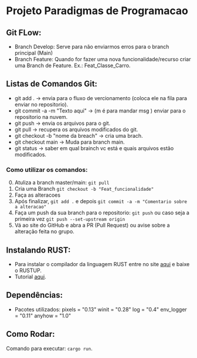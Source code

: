 # Projeto Paradigmas de Programacao
 ## Git FLow: 
 - Branch Develop: Serve para não enviarmos erros para o branch principal (Main)
 - Branch Feature: Quando for fazer uma nova funcionalidade/recurso criar uma Branch de Feature. Ex.: Feat_Classe_Carro.
 ## Listas de Comandos Git:
 - git add . -> envia para o fluxo de vercionamento (coloca ele na fila para enviar no repositorio).
 - git commit -a -m "Texto aqui" -> (m é para mandar msg  ) enviar para o repositorio na nuvem.
 - git push -> envia os arquivos para o git.
 - git pull -> recupera os arquivos modificados do git.
 - git checkout -b "nome da breach" -> cria uma brach.
 - git checkout main -> Muda para branch main.
 - git status -> saber em qual brainch vc está e quais arquivos estão modificados.
 ### Como utilizar os comandos:
 0. Atuliza a branch master/main: `git pull`
 1. Cria uma Branch `git checkout -b "Feat_funcionalidade"`
 2. Faça as alteracoes
 3. Após finalizar, `git add .` e depois `git commit -a -m "Comentario sobre a alteracao"`
 4. Faça um push da sua branch para o repositorio: `git push` ou caso seja a primeira vez `git push --set-upstream origin`
 5. Vá ao site do GitHub e abra a PR (Pull Request) ou avise sobre a alteração feita no grupo.

 ## Instalando RUST:
 - Para instalar o compilador da linguagem RUST entre no site [aqui](https://www.rust-lang.org/pt-BR/learn/get-started) e baixe o RUSTUP.
 - Tutorial [aqui](https://www.youtube.com/watch?v=2cji8a7CAds&list=PLWmXJQDlXOHX6UdAmXv6euoqDPUtMLpJf&index=2).
## Dependências:
 -  Pacotes utilizados: pixels = "0.13"
                        winit = "0.28"
                        log = "0.4"
                        env_logger = "0.11"
                        anyhow = "1.0"
## Como Rodar:
Comando para executar: `cargo run`.